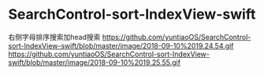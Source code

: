 # SearchControl-sort-IndexView-swift
右侧字母排序搜索加head搜索
https://github.com/yuntiaoOS/SearchControl-sort-IndexView-swift/blob/master/image/2018-09-10%2019.24.54.gif
https://github.com/yuntiaoOS/SearchControl-sort-IndexView-swift/blob/master/image/2018-09-10%2019.25.55.gif
